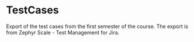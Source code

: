 # TestCases
Export of the test cases from the first semester of the course. The export is from Zephyr Scale - Test Management for Jira.

